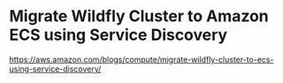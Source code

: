 # Migrate Wildfly Cluster to Amazon ECS using Service Discovery
https://aws.amazon.com/blogs/compute/migrate-wildfly-cluster-to-ecs-using-service-discovery/
